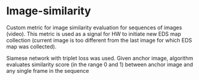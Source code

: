 # Image-similarity

Custom metric for image similarity evaluation for sequences of images (video).
This metric is used as a signal for HW to initiate new EDS map collection (current image is too different from the last image for which EDS map was collected).

Siamese network with triplet loss was used.
Given anchor image, algorithm evaluates similarity score (in the range 0 and 1) between anchor image and any single frame in the sequence

